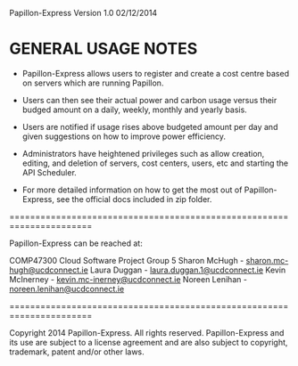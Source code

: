 Papillon-Express Version 1.0 02/12/2014

GENERAL USAGE NOTES
======================================================================

- Papillon-Express allows users to register and create a cost centre based on servers which are running Papillon.

- Users can then see their actual power and carbon usage versus their budged amount on a daily, weekly, monthly and yearly basis.

- Users are notified if usage rises above budgeted amount per day and given suggestions on how to improve power efficiency.

- Administrators have heightened privileges such as allow creation, editing, and deletion of servers, cost centers, users, etc and starting the API Scheduler.

- For more detailed information on how to get the most out of Papillon-Express, see the official docs included in zip folder.

======================================================================

Papillon-Express can be reached at:

COMP47300 Cloud Software Project Group 5
Sharon McHugh - sharon.mc-hugh@ucdconnect.ie
Laura Duggan - laura.duggan.1@ucdconnect.ie
Kevin McInerney - kevin.mc-inerney@ucdconnect.ie
Noreen Lenihan - noreen.lenihan@ucdconnect.ie

======================================================================

Copyright 2014 Papillon-Express. All rights reserved.
Papillon-Express and its use are subject to a license agreement and are also subject to copyright, trademark, patent and/or other laws. 



